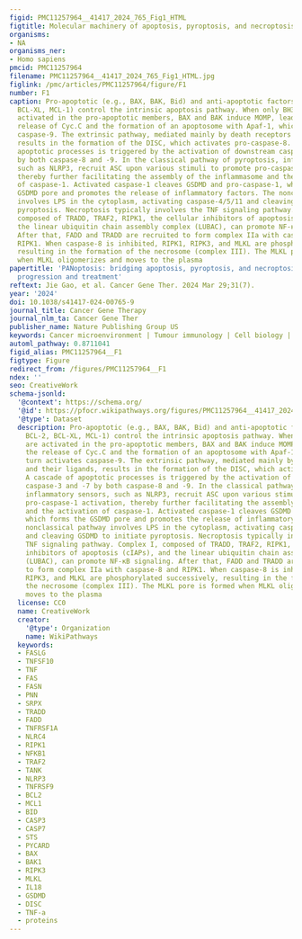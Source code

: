 ```yaml
---
figid: PMC11257964__41417_2024_765_Fig1_HTML
figtitle: Molecular machinery of apoptosis, pyroptosis, and necroptosis
organisms:
- NA
organisms_ner:
- Homo sapiens
pmcid: PMC11257964
filename: PMC11257964__41417_2024_765_Fig1_HTML.jpg
figlink: /pmc/articles/PMC11257964/figure/F1
number: F1
caption: Pro-apoptotic (e.g., BAX, BAK, Bid) and anti-apoptotic factors (e.g., BCL-2,
  BCL-XL, MCL-1) control the intrinsic apoptosis pathway. When only BH3 proteins are
  activated in the pro-apoptotic members, BAX and BAK induce MOMP, leading to the
  release of Cyc.C and the formation of an apoptosome with Apaf-1, which in turn activates
  caspase-9. The extrinsic pathway, mediated mainly by death receptors and their ligands,
  results in the formation of the DISC, which activates pro-caspase-8. A cascade of
  apoptotic processes is triggered by the activation of downstream caspase-3 and -7
  by both caspase-8 and -9. In the classical pathway of pyroptosis, inflammatory sensors,
  such as NLRP3, recruit ASC upon various stimuli to promote pro-caspase-1 activation,
  thereby further facilitating the assembly of the inflammasome and the activation
  of caspase-1. Activated caspase-1 cleaves GSDMD and pro-caspase-1, which forms the
  GSDMD pore and promotes the release of inflammatory factors. The nonclassical pathway
  involves LPS in the cytoplasm, activating caspase-4/5/11 and cleaving GSDMD to initiate
  pyroptosis. Necroptosis typically involves the TNF signaling pathway. Complex I,
  composed of TRADD, TRAF2, RIPK1, the cellular inhibitors of apoptosis (cIAPs), and
  the linear ubiquitin chain assembly complex (LUBAC), can promote NF-кB signaling.
  After that, FADD and TRADD are recruited to form complex IIa with caspase-8 and
  RIPK1. When caspase-8 is inhibited, RIPK1, RIPK3, and MLKL are phosphorylated successively,
  resulting in the formation of the necrosome (complex III). The MLKL pore is formed
  when MLKL oligomerizes and moves to the plasma
papertitle: 'PANoptosis: bridging apoptosis, pyroptosis, and necroptosis in cancer
  progression and treatment'
reftext: Jie Gao, et al. Cancer Gene Ther. 2024 Mar 29;31(7).
year: '2024'
doi: 10.1038/s41417-024-00765-9
journal_title: Cancer Gene Therapy
journal_nlm_ta: Cancer Gene Ther
publisher_name: Nature Publishing Group US
keywords: Cancer microenvironment | Tumour immunology | Cell biology | Targeted therapies
automl_pathway: 0.8711041
figid_alias: PMC11257964__F1
figtype: Figure
redirect_from: /figures/PMC11257964__F1
ndex: ''
seo: CreativeWork
schema-jsonld:
  '@context': https://schema.org/
  '@id': https://pfocr.wikipathways.org/figures/PMC11257964__41417_2024_765_Fig1_HTML.html
  '@type': Dataset
  description: Pro-apoptotic (e.g., BAX, BAK, Bid) and anti-apoptotic factors (e.g.,
    BCL-2, BCL-XL, MCL-1) control the intrinsic apoptosis pathway. When only BH3 proteins
    are activated in the pro-apoptotic members, BAX and BAK induce MOMP, leading to
    the release of Cyc.C and the formation of an apoptosome with Apaf-1, which in
    turn activates caspase-9. The extrinsic pathway, mediated mainly by death receptors
    and their ligands, results in the formation of the DISC, which activates pro-caspase-8.
    A cascade of apoptotic processes is triggered by the activation of downstream
    caspase-3 and -7 by both caspase-8 and -9. In the classical pathway of pyroptosis,
    inflammatory sensors, such as NLRP3, recruit ASC upon various stimuli to promote
    pro-caspase-1 activation, thereby further facilitating the assembly of the inflammasome
    and the activation of caspase-1. Activated caspase-1 cleaves GSDMD and pro-caspase-1,
    which forms the GSDMD pore and promotes the release of inflammatory factors. The
    nonclassical pathway involves LPS in the cytoplasm, activating caspase-4/5/11
    and cleaving GSDMD to initiate pyroptosis. Necroptosis typically involves the
    TNF signaling pathway. Complex I, composed of TRADD, TRAF2, RIPK1, the cellular
    inhibitors of apoptosis (cIAPs), and the linear ubiquitin chain assembly complex
    (LUBAC), can promote NF-кB signaling. After that, FADD and TRADD are recruited
    to form complex IIa with caspase-8 and RIPK1. When caspase-8 is inhibited, RIPK1,
    RIPK3, and MLKL are phosphorylated successively, resulting in the formation of
    the necrosome (complex III). The MLKL pore is formed when MLKL oligomerizes and
    moves to the plasma
  license: CC0
  name: CreativeWork
  creator:
    '@type': Organization
    name: WikiPathways
  keywords:
  - FASLG
  - TNFSF10
  - TNF
  - FAS
  - FASN
  - PNN
  - SRPX
  - TRADD
  - FADD
  - TNFRSF1A
  - NLRC4
  - RIPK1
  - NFKB1
  - TRAF2
  - TANK
  - NLRP3
  - TNFRSF9
  - BCL2
  - MCL1
  - BID
  - CASP3
  - CASP7
  - STS
  - PYCARD
  - BAX
  - BAK1
  - RIPK3
  - MLKL
  - IL18
  - GSDMD
  - DISC
  - TNF-a
  - proteins
---
```

